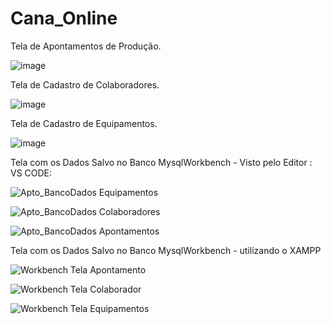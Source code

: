 # Cana_Online

Tela de Apontamentos de Produção.

![image](https://github.com/ClaudionorPeixinho/CanaOnline/assets/142553468/3bb42c93-51f3-4157-8d19-10ec593a16b6)


Tela de Cadastro de Colaboradores.

![image](https://github.com/ClaudionorPeixinho/CanaOnline/assets/142553468/56b63386-cb3b-4d4d-ac9e-cf8a30fe62ed)


Tela de Cadastro de Equipamentos.

![image](https://github.com/ClaudionorPeixinho/CanaOnline/assets/142553468/2f347e5b-f1d3-42e7-a729-d833c1ddd19b)


Tela com os Dados Salvo no Banco MysqlWorkbench - Visto pelo Editor : VS CODE:

![Apto_BancoDados Equipamentos](https://github.com/ClaudionorPeixinho/CanaOnline/assets/142553468/9a0b1213-f8d3-4e18-aac1-f16db0715a96)

![Apto_BancoDados Colaboradores](https://github.com/ClaudionorPeixinho/CanaOnline/assets/142553468/f0daec6b-82b3-4f24-bd7c-7bf94dd45b6e)

![Apto_BancoDados Apontamentos](https://github.com/ClaudionorPeixinho/CanaOnline/assets/142553468/074366af-2b7a-4f1f-a7eb-dd21c40eea6a)


Tela com os Dados Salvo no Banco MysqlWorkbench - utilizando o XAMPP

![Workbench Tela Apontamento](https://github.com/ClaudionorPeixinho/CanaOnline/assets/142553468/30fc1d3e-a0b6-4a0c-b7b2-362a820ec2c6)

![Workbench Tela Colaborador](https://github.com/ClaudionorPeixinho/CanaOnline/assets/142553468/b0ae3fb9-a7b1-4176-80e8-f9f37f5bd046)

![Workbench Tela Equipamentos](https://github.com/ClaudionorPeixinho/CanaOnline/assets/142553468/e05bf9bb-0a27-46ba-8f68-1be75a1ff6ae)






